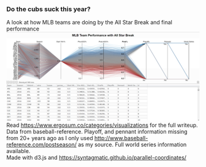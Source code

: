 ### Do the cubs suck this year?  
A look at how MLB teams are doing by the All Star Break and final performance  
![](MLB%20Team%20Performance%20with%20All%20Star%20Break.PNG?raw=true)  
Read https://www.ergosum.co/categories/visualizations for the full writeup.  
Data from baseball-reference. Playoff, and pennant information missing from 20+ years ago as I only used http://www.baseball-reference.com/postseason/ as my source. Full world series information available.  
Made with d3.js and https://syntagmatic.github.io/parallel-coordinates/
